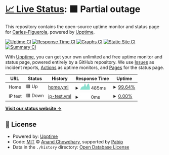 # [📈 Live Status](https://upptime.figuerola.casa): <!--live status--> **🟧 Partial outage**

This repository contains the open-source uptime monitor and status page for [Carles-Figuerola](https://upptime.figuerola.casa), powered by [Upptime](https://github.com/upptime/upptime).

[![Uptime CI](https://github.com/Carles-Figuerola/upptime/workflows/Uptime%20CI/badge.svg)](https://github.com/Carles-Figuerola/upptime/actions?query=workflow%3A%22Uptime+CI%22)
[![Response Time CI](https://github.com/Carles-Figuerola/upptime/workflows/Response%20Time%20CI/badge.svg)](https://github.com/Carles-Figuerola/upptime/actions?query=workflow%3A%22Response+Time+CI%22)
[![Graphs CI](https://github.com/Carles-Figuerola/upptime/workflows/Graphs%20CI/badge.svg)](https://github.com/Carles-Figuerola/upptime/actions?query=workflow%3A%22Graphs+CI%22)
[![Static Site CI](https://github.com/Carles-Figuerola/upptime/workflows/Static%20Site%20CI/badge.svg)](https://github.com/Carles-Figuerola/upptime/actions?query=workflow%3A%22Static+Site+CI%22)
[![Summary CI](https://github.com/Carles-Figuerola/upptime/workflows/Summary%20CI/badge.svg)](https://github.com/Carles-Figuerola/upptime/actions?query=workflow%3A%22Summary+CI%22)

With [Upptime](https://upptime.js.org), you can get your own unlimited and free uptime monitor and status page, powered entirely by a GitHub repository. We use [Issues](https://github.com/Carles-Figuerola/upptime/issues) as incident reports, [Actions](https://github.com/Carles-Figuerola/upptime/actions) as uptime monitors, and [Pages](https://upptime.figuerola.casa) for the status page.

<!--start: status pages-->
<!-- This summary is generated by Upptime (https://github.com/upptime/upptime) -->
<!-- Do not edit this manually, your changes will be overwritten -->
<!-- prettier-ignore -->
| URL | Status | History | Response Time | Uptime |
| --- | ------ | ------- | ------------- | ------ |
| <img alt="" src="https://icons.duckduckgo.com/ip3/null.ico" height="13"> Home | 🟩 Up | [home.yml](https://github.com/Carles-Figuerola/upptime/commits/HEAD/history/home.yml) | <details><summary><img alt="Response time graph" src="./graphs/home/response-time-week.png" height="20"> 485ms</summary><br><a href="https://upptime.figuerola.casa/history/home"><img alt="Response time 427" src="https://img.shields.io/endpoint?url=https%3A%2F%2Fraw.githubusercontent.com%2FCarles-Figuerola%2Fupptime%2FHEAD%2Fapi%2Fhome%2Fresponse-time.json"></a><br><a href="https://upptime.figuerola.casa/history/home"><img alt="24-hour response time 275" src="https://img.shields.io/endpoint?url=https%3A%2F%2Fraw.githubusercontent.com%2FCarles-Figuerola%2Fupptime%2FHEAD%2Fapi%2Fhome%2Fresponse-time-day.json"></a><br><a href="https://upptime.figuerola.casa/history/home"><img alt="7-day response time 485" src="https://img.shields.io/endpoint?url=https%3A%2F%2Fraw.githubusercontent.com%2FCarles-Figuerola%2Fupptime%2FHEAD%2Fapi%2Fhome%2Fresponse-time-week.json"></a><br><a href="https://upptime.figuerola.casa/history/home"><img alt="30-day response time 415" src="https://img.shields.io/endpoint?url=https%3A%2F%2Fraw.githubusercontent.com%2FCarles-Figuerola%2Fupptime%2FHEAD%2Fapi%2Fhome%2Fresponse-time-month.json"></a><br><a href="https://upptime.figuerola.casa/history/home"><img alt="1-year response time 427" src="https://img.shields.io/endpoint?url=https%3A%2F%2Fraw.githubusercontent.com%2FCarles-Figuerola%2Fupptime%2FHEAD%2Fapi%2Fhome%2Fresponse-time-year.json"></a></details> | <details><summary><a href="https://upptime.figuerola.casa/history/home">99.64%</a></summary><a href="https://upptime.figuerola.casa/history/home"><img alt="All-time uptime 99.94%" src="https://img.shields.io/endpoint?url=https%3A%2F%2Fraw.githubusercontent.com%2FCarles-Figuerola%2Fupptime%2FHEAD%2Fapi%2Fhome%2Fuptime.json"></a><br><a href="https://upptime.figuerola.casa/history/home"><img alt="24-hour uptime 100.00%" src="https://img.shields.io/endpoint?url=https%3A%2F%2Fraw.githubusercontent.com%2FCarles-Figuerola%2Fupptime%2FHEAD%2Fapi%2Fhome%2Fuptime-day.json"></a><br><a href="https://upptime.figuerola.casa/history/home"><img alt="7-day uptime 99.64%" src="https://img.shields.io/endpoint?url=https%3A%2F%2Fraw.githubusercontent.com%2FCarles-Figuerola%2Fupptime%2FHEAD%2Fapi%2Fhome%2Fuptime-week.json"></a><br><a href="https://upptime.figuerola.casa/history/home"><img alt="30-day uptime 99.92%" src="https://img.shields.io/endpoint?url=https%3A%2F%2Fraw.githubusercontent.com%2FCarles-Figuerola%2Fupptime%2FHEAD%2Fapi%2Fhome%2Fuptime-month.json"></a><br><a href="https://upptime.figuerola.casa/history/home"><img alt="1-year uptime 99.94%" src="https://img.shields.io/endpoint?url=https%3A%2F%2Fraw.githubusercontent.com%2FCarles-Figuerola%2Fupptime%2FHEAD%2Fapi%2Fhome%2Fuptime-year.json"></a></details>
| <img alt="" src="https://icons.duckduckgo.com/ip3/null.ico" height="13"> IP test | 🟥 Down | [ip-test.yml](https://github.com/Carles-Figuerola/upptime/commits/HEAD/history/ip-test.yml) | <details><summary><img alt="Response time graph" src="./graphs/ip-test/response-time-week.png" height="20"> 0ms</summary><br><a href="https://upptime.figuerola.casa/history/ip-test"><img alt="Response time 0" src="https://img.shields.io/endpoint?url=https%3A%2F%2Fraw.githubusercontent.com%2FCarles-Figuerola%2Fupptime%2FHEAD%2Fapi%2Fip-test%2Fresponse-time.json"></a><br><a href="https://upptime.figuerola.casa/history/ip-test"><img alt="24-hour response time 0" src="https://img.shields.io/endpoint?url=https%3A%2F%2Fraw.githubusercontent.com%2FCarles-Figuerola%2Fupptime%2FHEAD%2Fapi%2Fip-test%2Fresponse-time-day.json"></a><br><a href="https://upptime.figuerola.casa/history/ip-test"><img alt="7-day response time 0" src="https://img.shields.io/endpoint?url=https%3A%2F%2Fraw.githubusercontent.com%2FCarles-Figuerola%2Fupptime%2FHEAD%2Fapi%2Fip-test%2Fresponse-time-week.json"></a><br><a href="https://upptime.figuerola.casa/history/ip-test"><img alt="30-day response time 0" src="https://img.shields.io/endpoint?url=https%3A%2F%2Fraw.githubusercontent.com%2FCarles-Figuerola%2Fupptime%2FHEAD%2Fapi%2Fip-test%2Fresponse-time-month.json"></a><br><a href="https://upptime.figuerola.casa/history/ip-test"><img alt="1-year response time 0" src="https://img.shields.io/endpoint?url=https%3A%2F%2Fraw.githubusercontent.com%2FCarles-Figuerola%2Fupptime%2FHEAD%2Fapi%2Fip-test%2Fresponse-time-year.json"></a></details> | <details><summary><a href="https://upptime.figuerola.casa/history/ip-test">0.00%</a></summary><a href="https://upptime.figuerola.casa/history/ip-test"><img alt="All-time uptime 0.00%" src="https://img.shields.io/endpoint?url=https%3A%2F%2Fraw.githubusercontent.com%2FCarles-Figuerola%2Fupptime%2FHEAD%2Fapi%2Fip-test%2Fuptime.json"></a><br><a href="https://upptime.figuerola.casa/history/ip-test"><img alt="24-hour uptime 0.00%" src="https://img.shields.io/endpoint?url=https%3A%2F%2Fraw.githubusercontent.com%2FCarles-Figuerola%2Fupptime%2FHEAD%2Fapi%2Fip-test%2Fuptime-day.json"></a><br><a href="https://upptime.figuerola.casa/history/ip-test"><img alt="7-day uptime 0.00%" src="https://img.shields.io/endpoint?url=https%3A%2F%2Fraw.githubusercontent.com%2FCarles-Figuerola%2Fupptime%2FHEAD%2Fapi%2Fip-test%2Fuptime-week.json"></a><br><a href="https://upptime.figuerola.casa/history/ip-test"><img alt="30-day uptime 1.38%" src="https://img.shields.io/endpoint?url=https%3A%2F%2Fraw.githubusercontent.com%2FCarles-Figuerola%2Fupptime%2FHEAD%2Fapi%2Fip-test%2Fuptime-month.json"></a><br><a href="https://upptime.figuerola.casa/history/ip-test"><img alt="1-year uptime 0.00%" src="https://img.shields.io/endpoint?url=https%3A%2F%2Fraw.githubusercontent.com%2FCarles-Figuerola%2Fupptime%2FHEAD%2Fapi%2Fip-test%2Fuptime-year.json"></a></details>

<!--end: status pages-->

[**Visit our status website →**](https://upptime.figuerola.casa)

## 📄 License

- Powered by: [Upptime](https://github.com/upptime/upptime)
- Code: [MIT](./LICENSE) © [Anand Chowdhary](https://anandchowdhary.com), supported by [Pabio](https://pabio.com)
- Data in the `./history` directory: [Open Database License](https://opendatacommons.org/licenses/odbl/1-0/)
